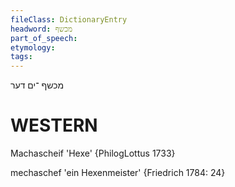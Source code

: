 ```yaml
---
fileClass: DictionaryEntry
headword: מכשף
part_of_speech: 
etymology: 
tags: 
---
```

מכשף
־ים
דער

WESTERN
========

Machascheif 'Hexe'  {PhilogLottus 1733}

mechaschef 'ein Hexenmeister' {Friedrich 1784: 24}